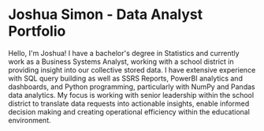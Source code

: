 # Joshua Simon - Data Analyst Portfolio
Hello, I'm Joshua! I have a bachelor's degree in Statistics and currently work as a Business Systems Analyst, working with a school district in providing insight into our collective stored data. I have extensive experience with SQL query building as well as SSRS Reports, PowerBI analytics and dashboards, and Python programming, particularly with NumPy and Pandas data analytics. My focus is working with senior leadership within the school district to translate data requests into actionable insights, enable informed decision making and creating operational efficiency within the educational environment.

